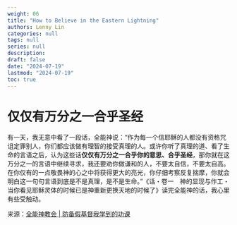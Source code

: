 ```yaml
---
weight: 06
title: "How to Believe in the Eastern Lightning"
authors: Lenny Lin
categories: null
tags: null
series: null
description: 
draft: false
date: "2024-07-19"
lastmod: "2024-07-19"
toc: true
---
```


<!--more-->

<h1><span class = "overline">仅仅有万分之一合乎圣经</span></h1>

有一天，我无意中看了一段话，全能神说：“作为每一个信耶稣的人都没有资格咒诅定罪别人，你们都应该做有理智的接受真理的人。或许你听了真理的道、看了生命的言语之后，认为这些话<b>仅仅有万分之一合乎你的意思、合乎圣经</b>，那你就在这万分之一的言语中继续寻求，我还要劝你做谦和的人，不要太自信，不要太自高。在你仅有的一点敬畏神的心之中将获得更大的亮光，你仔细考察反复揣摩，你就会明白这一句句言语到底是不是真理，是不是生命。”《话・卷一　神的显现与作工・当你看见耶稣灵体的时候已是神重新更换天地的时候了》读完全能神的话，我心里有些受触动。

来源：<a href = "https://www.hidden-advent.org/experiences/against-false-christs-cant-greet-Lord.html" target="_blank" rel="noopener noreferrer">全能神教会 | 防备假基督我学到的功课</a>